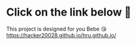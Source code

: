# Click on the link below 💌

This project is designed for you Bebe 😘
https://hacker20028.github.io/hru.github.io/
